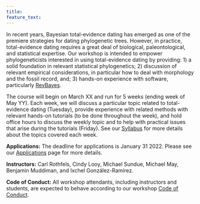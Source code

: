 ```yaml
---
title: 
feature_text:
---
```


In recent years, Bayesian total-evidence dating has emerged as one of the premiere strategies for dating phylogenetic trees.
However, in practice, total-evidence dating requires a great deal of biological, paleontological, and statistical expertise.
Our workshop is intended to empower phylogeneticists interested in using total-evidence dating by providing: 1) a solid foundation in relevant statistical phylogenetics; 2) discussion of relevant empirical considerations, in particular how to deal with morphology and the fossil record, and; 3) hands-on experience with software, particularly [RevBayes](https://revbayes.github.io/).

The course will begin on March XX and run for 5 weeks (ending week of May YY).
Each week, we will discuss a particular topic related to total-evidence dating (Tuesday), provide experience with related methods with relevant hands-on tutorials (to be done throughout the week), and hold office hours to discuss the weekly topic and to help with practical issues that arise during the tutorials (Friday).
See our [Syllabus]({{site.baseurl}}/syllabus) for more details about the topics covered each week.

**Applications:** The deadline for applications is January 31 2022. Please see our [Applications]({{site.baseurl}}/apply) page for more details.

**Instructors:** Carl Rothfels, Cindy Looy, Michael Sundue, Michael May, Benjamin Muddiman, and Ixchel Gonz&aacute;lez-Ram&iacute;rez.

**Code of Conduct:** All workshop attendants, including instructors and students, are expected to behave according to our workshop [Code of Conduct]({{site.baseurl}}/coc).
